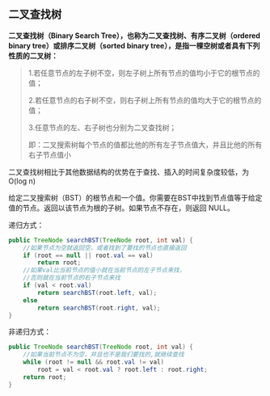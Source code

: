 ## 二叉查找树

**二叉查找树（Binary Search Tree），也称为二叉查找树、有序二叉树（ordered binary tree）或排序二叉树（sorted binary tree），是指一棵空树或者具有下列性质的二叉树：**

> 1.若任意节点的左子树不空，则左子树上所有节点的值均小于它的根节点的值；
>
> 2.若任意节点的右子树不空，则右子树上所有节点的值均大于它的根节点的值；
>
> 3.任意节点的左、右子树也分别为二叉查找树；
>
> 即：二叉搜索树每个节点的值都比他的所有左子节点值大，并且比他的所有右子节点值小

二叉查找树相比于其他数据结构的优势在于查找、插入的时间复杂度较低，为O(log n)

给定二叉搜索树（BST）的根节点和一个值。你需要在BST中找到节点值等于给定值的节点。返回以该节点为根的子树。如果节点不存在，则返回 NULL。

递归方式：

```java
public TreeNode searchBST(TreeNode root, int val) {
    //如果节点为空就返回空，或者找到了要找的节点也直接返回
    if (root == null || root.val == val)
        return root;
    //如果val比当前节点的值小就在当前节点的左子节点来找，
    //否则就在当前节点的右子节点来找
    if (val < root.val)
        return searchBST(root.left, val);
    else
        return searchBST(root.right, val);
}
```

非递归方式：
```java
public TreeNode searchBST(TreeNode root, int val) {
    //如果当前节点不为空，并且也不是我们要找的,就继续查找
    while (root != null && root.val != val)
        root = val < root.val ? root.left : root.right;
    return root;
}
```
